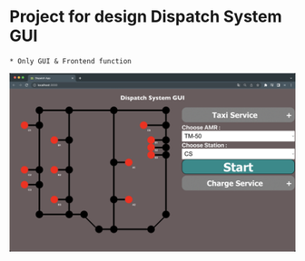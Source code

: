# Project for design Dispatch System GUI

```
* Only GUI & Frontend function
```

![image](https://github.com/jony371400/Project-DispatchGUI-ReactJS-/blob/master/Demo.gif)